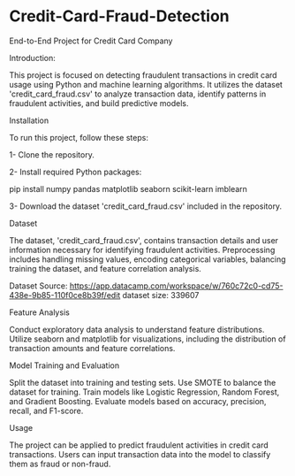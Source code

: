 # Credit-Card-Fraud-Detection
End-to-End Project for Credit Card Company

Introduction:

This project is focused on detecting fraudulent transactions in credit card usage using Python and machine learning algorithms. It utilizes the dataset 'credit_card_fraud.csv' to analyze transaction data, identify patterns in fraudulent activities, and build predictive models.

Installation

To run this project, follow these steps:

1- Clone the repository.

2- Install required Python packages:

pip install numpy pandas matplotlib seaborn scikit-learn imblearn

3- Download the dataset 'credit_card_fraud.csv' included in the repository.

Dataset

The dataset, 'credit_card_fraud.csv', contains transaction details and user information necessary for identifying fraudulent activities.
Preprocessing includes handling missing values, encoding categorical variables, balancing training the dataset, and feature correlation analysis.

Dataset Source: https://app.datacamp.com/workspace/w/760c72c0-cd75-438e-9b85-110f0ce8b39f/edit
dataset size: 339607



Feature Analysis

Conduct exploratory data analysis to understand feature distributions.
Utilize seaborn and matplotlib for visualizations, including the distribution of transaction amounts and feature correlations.

Model Training and Evaluation

Split the dataset into training and testing sets.
Use SMOTE to balance the dataset for training.
Train models like Logistic Regression, Random Forest, and Gradient Boosting.
Evaluate models based on accuracy, precision, recall, and F1-score.

Usage

The project can be applied to predict fraudulent activities in credit card transactions.
Users can input transaction data into the model to classify them as fraud or non-fraud.
